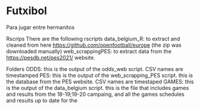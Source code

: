 # Futxibol
Para jugar entre hermanitos

Rscrips
There are the following rscripts
data_belgium_R: to extract and cleaned from here https://github.com/openfootball/europe (the zip was downloaded manually)
web_scrappingPES: to extract data from the https://pesdb.net/pes2021/ website.

Folders
ODDS: this is the output of the odds_web script. CSV names are timestamped
PES: this is the output of the web_scrapping_PES script. this is the database from the PES website. CSV names are timestaped
GAMES: this is the output of the data_belgium script. this is the file that includes games and results from the 18-19;19-20 campaing, and all the games schedules and results up to date for the 
